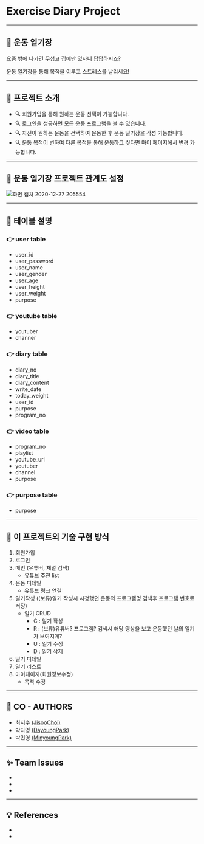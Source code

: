 # Exercise Diary Project

-------------

## :running: 운동 일기장

요즘 밖에 나가긴 무섭고 집에만 있자니 답답하시죠? 

운동 일기장을 통해 목적을 이루고 스트레스를 날리세요!

-------------

## :information_desk_person: 프로젝트 소개
* :mag: 회원가입을 통해 원하는 운동 선택이 가능합니다.
* :mag: 로그인을 성공하면 모든 운동 프로그램을 볼 수 있습니다.
* :mag: 자신이 원하는 운동을 선택하여 운동한 후 운동 일기장을 작성 가능합니다. 
* :mag: 운동 목적이 변하여 다른 목적을 통해 운동하고 싶다면 마이 페이지에서 변경 가능합니다.

-------------

## :couple: 운동 일기장 프로젝트 관계도 설정

![화면 캡처 2020-12-27 205554](https://user-images.githubusercontent.com/73863771/103170222-fef12980-4885-11eb-9149-1e71d6fd7e1f.png)

--------------

## :page_facing_up: 테이블 설명

### :point_right: user table
* user_id
* user_password
* user_name
* user_gender
* user_age
* user_height
* user_weight
* purpose


### :point_right: youtube table
* youtuber
* channer


### :point_right: diary table
* diary_no
* diary_title
* diary_content
* write_date
* today_weight
* user_id
* purpose
* program_no


### :point_right: video table
* program_no
* playlist
* youtube_url
* youtuber
* channel
* purpose

### :point_right: purpose table
* purpose

--------------

## :scroll: 이 프로젝트의 기술 구현 방식

1. 회원가입
2. 로그인
3. 메인 (유튜버, 채널 검색)
    * 유튜브 추천 list
4. 운동 디테일
    * 유튜브 링크 연결
5. 일기작성 ((보류)일기 작성시 시청했던 운동의 프로그램명 검색후 프로그램 번호로 저장)
    * 일기 CRUD 
        * C : 일기 작성
        * R : (보류)유튜버? 프로그램? 검색시 해당 영상을 보고 운동했던 날의 일기가 보여지게?
        * U : 일기 수정
        * D : 일기 삭제
6. 일기 디테일
7. 일기 리스트
8. 마이페이지(회원정보수정)
    * 목적 수정

-------------------

## :two_women_holding_hands: CO - AUTHORS

* 최지수 [(JisooChoi)](https://github.com/choijisoo-94)
* 박다영 [(DayoungPark)](https://github.com/Da-0)
* 박민영 [(MinyoungPark)](https://github.com/minyoung-park)

------------------
## :sparkles: Team Issues

*
*
*

------------------

## :bulb: References

*
*
